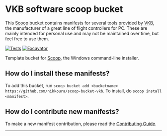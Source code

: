 # VKB software scoop bucket

This [Scoop](https://scoop.sh) bucket contains manifests for several tools provided by [VKB](https://vkb-sim.pro), the manufacturer of a great line of flight controllers for PC.
These are mainly intended for personal use and may not be maintained over time, but feel free to use them.

[![Tests](https://github.com/nikkoura/scoop-bucket-vkb/actions/workflows/ci.yml/badge.svg)](https://github.com/nikkoura/scoop-bucket-vkb/actions/workflows/ci.yml) [![Excavator](https://github.com/nikkoura/scoop-bucket-vkb/actions/workflows/excavator.yml/badge.svg)](https://github.com/nikkoura/scoop-bucket-vkb/actions/workflows/excavator.yml)

Template bucket for [Scoop](https://scoop.sh), the Windows command-line installer.

How do I install these manifests?
---------------------------------

To add this bucket, run `scoop bucket add <bucketname> https://github.com/nikkoura/scoop-bucket-vkb`. To install, do `scoop install <manifest>`.

How do I contribute new manifests?
----------------------------------

To make a new manifest contribution, please read the [Contributing Guide](https://github.com/ScoopInstaller/.github/blob/main/.github/CONTRIBUTING.md).

----

